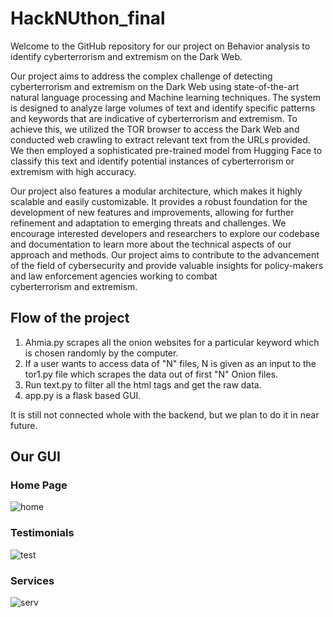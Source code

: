 # HackNUthon_final
Welcome to the GitHub repository for our project on Behavior analysis to identify cyberterrorism and extremism on the Dark Web.

Our project aims to address the complex challenge of detecting cyberterrorism and extremism on the Dark Web using state-of-the-art natural language processing and Machine
learning techniques. The system is designed to analyze large volumes of text and identify specific patterns and keywords that are indicative of cyberterrorism and extremism.
To achieve this, we utilized the TOR browser to access the Dark Web and conducted web crawling to extract relevant text from the URLs provided. We then employed a sophisticated pre-trained 
model from Hugging Face to classify this text and identify potential instances of cyberterrorism or extremism with high accuracy.

Our project also features a modular architecture, which makes it highly scalable and easily customizable. 
It provides a robust foundation for the development of new features and improvements, allowing for further refinement and adaptation to emerging threats and challenges.
We encourage interested developers and researchers to explore our codebase and documentation to learn more about the technical aspects of our approach and methods. 
Our project aims to contribute to the advancement of the field of cybersecurity and provide valuable insights for policy-makers and law enforcement agencies working to 
combat cyberterrorism and extremism.

## Flow of the project

1. Ahmia.py scrapes all the onion websites for a particular keyword which is chosen randomly by the computer.
2. If a user wants to access data of "N" files, N is given as an input to the tor1.py file which scrapes the data out of first "N" Onion files.
3. Run text.py to filter all the html tags and get the raw data.
4. app.py is a flask based GUI.

It is still not connected whole with the backend, but we plan to do it in near future.

## Our GUI 

### Home Page
![home](https://user-images.githubusercontent.com/65659074/235864724-8d582050-8941-4e94-8f52-c0d7af41ad0a.png)

### Testimonials
![test](https://user-images.githubusercontent.com/65659074/235864776-6e9c0a6d-1d70-49e0-b280-5b0f56b2e1ef.jpg)

### Services
![serv](https://user-images.githubusercontent.com/65659074/235864811-dd4be47b-eae3-42ec-a003-163a44b157f4.jpg)
